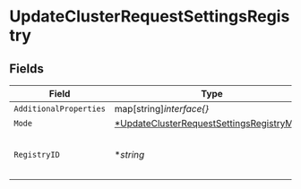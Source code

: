 # UpdateClusterRequestSettingsRegistry


## Fields

| Field                                                                                                        | Type                                                                                                         | Required                                                                                                     | Description                                                                                                  | Example                                                                                                      |
| ------------------------------------------------------------------------------------------------------------ | ------------------------------------------------------------------------------------------------------------ | ------------------------------------------------------------------------------------------------------------ | ------------------------------------------------------------------------------------------------------------ | ------------------------------------------------------------------------------------------------------------ |
| `AdditionalProperties`                                                                                       | map[string]*interface{}*                                                                                     | :heavy_minus_sign:                                                                                           | N/A                                                                                                          |                                                                                                              |
| `Mode`                                                                                                       | [*UpdateClusterRequestSettingsRegistryMode](../../models/shared/updateclusterrequestsettingsregistrymode.md) | :heavy_minus_sign:                                                                                           | N/A                                                                                                          |                                                                                                              |
| `RegistryID`                                                                                                 | **string*                                                                                                    | :heavy_minus_sign:                                                                                           | Credentials to use for storing of images.                                                                    | my-registry-credentials                                                                                      |